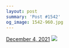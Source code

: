 ```yaml
---
layout: post
summary: 'Post #1542'
og_image: 1542-960.jpg
---
```


<p>
  <time>
    <a href="/1542">December 4, 2021</a>
  </time>
  <a href="/1542">
    <img src="{{ site.assets_url }}/1542-480.jpg" srcset="{{ site.assets_url }}/1542-240.jpg 240w, {{ site.assets_url }}/1542-480.jpg 480w, {{ site.assets_url }}/1542-720.jpg 720w, {{ site.assets_url }}/1542-960.jpg 960w" sizes="(min-width: 700px) 50vw, calc(100vw - 2rem)" />
  </a>
</p>

